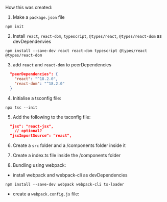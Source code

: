 How this was created:

1. Make a `package.json` file

```
npm init
```

2. Install `react`, `react-dom`, `typescript`, `@types/react`, `@types/react-dom` as devDependenvies

```
npm install --save-dev react react-dom typescript @types/react @types/react-dom
```

3. add `react` and `react-dom` to peerDependencies

```json
  "peerDependencies": {
    "react": "^18.2.0",
    "react-dom": "^18.2.0"
  }
```

4. Initialise a tsconfig file:

```
npx tsc --init
```

5. Add the following to the tsconfig file:

```json
  "jsx": "react-jsx",
    // optional?
  "jsxImportSource": "react",
```

6. Create a `src` folder and a /components folder inside it
7. Create a index.ts file inside the /components folder

8. Bundling using webpack:

- install webpack and webpack-cli as devDependencies

```
npm install --save-dev webpack webpack-cli ts-loader
```

- create a `webpack.config.js` file:

```js

```
